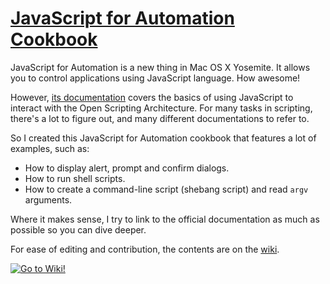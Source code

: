 [JavaScript for Automation Cookbook][wiki]
==================================

JavaScript for Automation is a new thing in Mac OS X Yosemite.
It allows you to control applications using JavaScript language. How awesome!

However, [its documentation](https://developer.apple.com/library/mac/releasenotes/InterapplicationCommunication/RN-JavaScriptForAutomation/index.html) covers the basics of using JavaScript to interact with the Open Scripting Architecture.
For many tasks in scripting, there's a lot to figure out, and many different documentations to refer to.

So I created this JavaScript for Automation cookbook that features a lot of examples, such as:

- How to display alert, prompt and confirm dialogs.
- How to run shell scripts.
- How to create a command-line script (shebang script) and read `argv` arguments.

Where it makes sense, I try to link to the official documentation as much as possible so you can dive deeper.

For ease of editing and contribution, the contents are on the [wiki][].

[![Go to Wiki!](https://cdn.rawgit.com/dtinth/JXA-Cookbook/master/button.svg)][wiki]

[wiki]: (https://github.com/dtinth/JXA-Cookbook/wiki)
